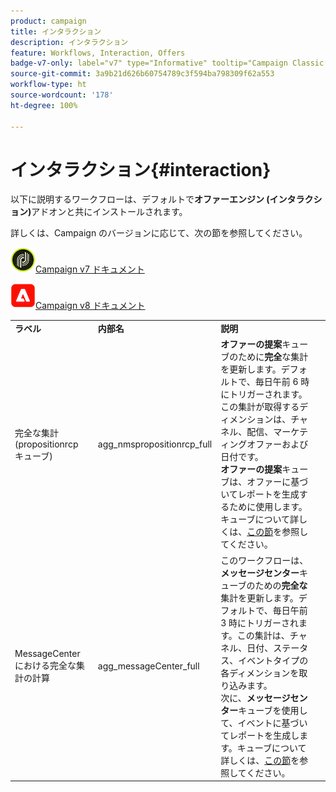 ```yaml
---
product: campaign
title: インタラクション
description: インタラクション
feature: Workflows, Interaction, Offers
badge-v7-only: label="v7" type="Informative" tooltip="Campaign Classic v7 にのみ適用されます"
source-git-commit: 3a9b21d626b60754789c3f594ba798309f62a553
workflow-type: ht
source-wordcount: '178'
ht-degree: 100%

---
```



# インタラクション{#interaction}



以下に説明するワークフローは、デフォルトで&#x200B;**オファーエンジン (インタラクション)**&#x200B;アドオンと共にインストールされます。

詳しくは、Campaign のバージョンに応じて、次の節を参照してください。

![](assets/do-not-localize/v7.jpeg)[Campaign v7 ドキュメント](../../interaction/using/interaction-and-offer-management.md)

![](assets/do-not-localize/v8.png)[Campaign v8 ドキュメント](https://experienceleague.adobe.com/docs/campaign/campaign-v8/send/interaction/interaction.html?lang=ja)


<table> 
 <tbody> 
  <tr> 
   <td> <strong>ラベル</strong><br /> </td> 
   <td> <strong>内部名</strong><br /> </td> 
   <td> <strong>説明</strong><br /> </td> 
  </tr> 
  <tr> 
   <td> <span class="uicontrol">完全な集計 (propositionrcp キューブ)</span> <br /> </td> 
   <td> <span class="uicontrol">agg_nmspropositionrcp_full</span> <br /> </td> 
   <td> <strong>オファーの提案</strong>キューブのために<strong>完全</strong>な集計を更新します。デフォルトで、毎日午前 6 時にトリガーされます。この集計が取得するディメンションは、チャネル、配信、マーケティングオファーおよび日付です。<br /><strong>オファーの提案</strong>キューブは、オファーに基づいてレポートを生成するために使用します。キューブについて詳しくは、<a href="../../reporting/using/ac-cubes.md">この節</a>を参照してください。<br /> </td> 
  </tr> 
   <tr> 
   <td> <span class="uicontrol">MessageCenter における完全な集計の計算</span> <br /> </td> 
   <td> <span class="uicontrol">agg_messageCenter_full</span> <br /> </td> 
   <td> このワークフローは、<strong>メッセージセンター</strong>キューブのための<strong>完全な</strong>集計を更新します。デフォルトで、毎日午前 3 時にトリガーされます。この集計は、チャネル、日付、ステータス、イベントタイプの各ディメンションを取り込みます。<br />次に、<strong>メッセージセンター</strong>キューブを使用して、イベントに基づいてレポートを生成します。キューブについて詳しくは、<a href="../../reporting/using/ac-cubes.md">この節</a>を参照してください。<br /> </td> 
   <td> <br /> </td> 
  </tr> 
 </tbody> 
</table>

